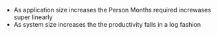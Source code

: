 - As application size increases the Person Months required increwases super linearly
- As system size increases the the productivity falls in a log fashion
